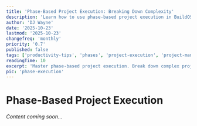 ```yaml
---
title: 'Phase-Based Project Execution: Breaking Down Complexity'
description: 'Learn how to use phase-based project execution in BuildOS to tackle complex projects without overwhelm.'
author: 'DJ Wayne'
date: '2025-10-23'
lastmod: '2025-10-23'
changefreq: 'monthly'
priority: '0.7'
published: false
tags: ['productivity-tips', 'phases', 'project-execution', 'project-management', 'planning', 'organization']
readingTime: 10
excerpt: 'Master phase-based project execution. Break down complex projects into manageable phases and execute systematically.'
pic: 'phase-execution'
---
```


# Phase-Based Project Execution

*Content coming soon...*
